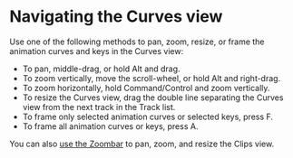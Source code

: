 # Navigating the Curves view

Use one of the following methods to pan, zoom, resize, or frame the animation curves and keys in the Curves view:

* To pan, middle-drag, or hold Alt and drag. 
* To zoom vertically, move the scroll-wheel, or hold Alt and right-drag.
* To zoom horizontally, hold Command/Control and zoom vertically.
* To resize the Curves view, drag the double line separating the Curves view from the next track in the Track list.
* To frame only selected animation curves or selected keys, press F.
* To frame all animation curves or keys, press A.

You can also [use the Zoombar](clp_pan_zoom.md) to pan, zoom, and resize the Clips view.
